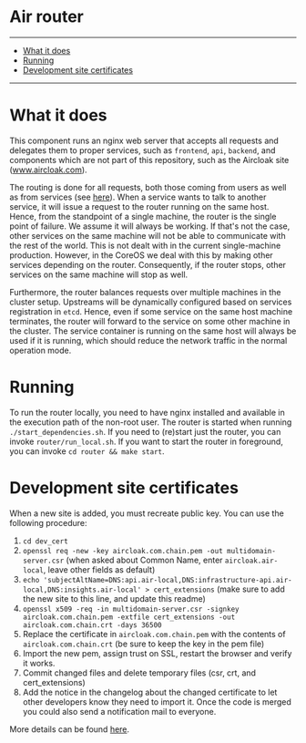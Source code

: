 Air router
==========

----------------------

- [What it does](#what-it-does)
- [Running](#running)
- [Development site certificates](#development-site-certificates)

----------------------

# What it does

This component runs an nginx web server that accepts all requests and delegates them to proper services, such as `frontend`, `api`, `backend`, and components which are not part of this repository, such as the Aircloak site (www.aircloak.com).

The routing is done for all requests, both those coming from users as well as from services (see [here](../README.md#production)). When a service wants to talk to another service, it will issue a request to the router running on the same host. Hence, from the standpoint of a single machine, the router is the single point of failure. We assume it will always be working. If that's not the case, other services on the same machine will not be able to communicate with the rest of the world. This is not dealt with in the current single-machine production. However, in the CoreOS we deal with this by making other services depending on the router. Consequently, if the router stops, other services on the same machine will stop as well.

Furthermore, the router balances requests over multiple machines in the cluster setup. Upstreams will be dynamically configured based on services registration in `etcd`. Hence, even if some service on the same host machine terminates, the router will forward to the service on some other machine in the cluster. The service container is running on the same host will always be used if it is running, which should reduce the network traffic in the normal operation mode.

# Running

To run the router locally, you need to have nginx installed and available in the execution path of the non-root user. The router is started when running `./start_dependencies.sh`. If you need to (re)start just the router, you can invoke `router/run_local.sh`. If you want to start the router in foreground, you can invoke `cd router && make start`.

# Development site certificates

When a new site is added, you must recreate public key. You can use the following procedure:

1. `cd dev_cert`
1. `openssl req -new -key aircloak.com.chain.pem -out multidomain-server.csr` (when asked about Common Name, enter `aircloak.air-local`, leave other fields as default)
1. `echo 'subjectAltName=DNS:api.air-local,DNS:infrastructure-api.air-local,DNS:insights.air-local' > cert_extensions` (make sure to add the new site to this line, and update this readme)
1. `openssl x509 -req -in multidomain-server.csr -signkey aircloak.com.chain.pem -extfile cert_extensions -out aircloak.com.chain.crt -days 36500`
1. Replace the certificate in `aircloak.com.chain.pem` with the contents of `aircloak.com.chain.crt` (be sure to keep the key in the pem file)
1. Import the new pem, assign trust on SSL, restart the browser and verify it works.
1. Commit changed files and delete temporary files (csr, crt, and cert_extensions)
1. Add the notice in the changelog about the changed certificate to let other developers know they need to import it. Once the code is merged you could also send a notification mail to everyone.

More details can be found [here](http://aionica.computerlink.ro/2011/08/multiple-domain-selfsigned-ssltls-certificates-for-apache-namebased-ssltls-vhosts/).
